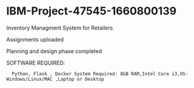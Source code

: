 # IBM-Project-47545-1660800139
Inventory Managment System for Retailers

Assignments uploaded

Planning and design phase completed


SOFTWARE REQUIRED:


      Python, Flask , Docker System Required: 8GB RAM,Intel Core i3,OS-Windows/Linux/MAC ,Laptop or Desktop
      

